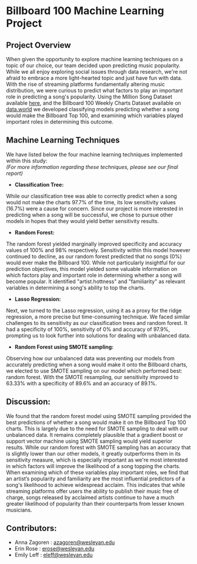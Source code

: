 # Billboard 100 Machine Learning Project 

## Project Overview

When given the opportunity to explore machine learning techniques on a topic of our choice, our team decided upon predicting music popularity. While we all enjoy exploring social issues through data research, we're not afraid to embrace a more light-hearted topic and just have fun with data. With the rise of streaming platforms fundamentally altering music distribution, we were curious to predict what factors to play an important role in predicting a song's popularity. Using the Million Song Dataset available [here](https://raw.githubusercontent.com/Vatshayan/Song-Classification/master/music.csv), and the Billboard 100 Weekly Charts Dataset available on [data.world](https://data.world/kcmillersean/billboard-hot-100-1958-2017) we developed classifying models predicting whether a song would make the Billboard Top 100, and examining which variables played important roles in determining this outcome. 

## Machine Learning Techniques 

We have listed below the four machine learning techniques implemented within this study: <br>
*(For more information regarding these techniques, please see our final report)*

* **Classification Tree:**

While our classification tree was able to correctly predict when a song would not make the charts 97.7% of the time, its low sensitivity values (16.7%) were a cause for concern. Since our project is more interested in predicting when a song will be successful, we chose to pursue other models in hopes that they would yield better sensitivity results. 

* **Random Forest:**

The random forest yielded marginally improved specificity and accuracy values of 100% and 98% respectively. Sensitivity within this model however continued to decline, as our random forest predicted that no songs (0%) would ever make the Billboard 100. While not particularly insightful for our prediction objectives, this model yielded some valuable information on which factors play and important role in determining whether a song will become popular. It identified "artist.hottness" and "familiarity" as relevant variables in determining a song's ability to top the charts. 

* **Lasso Regression:**

Next, we turned to the Lasso regression, using it as a proxy for the ridge regression, a more precise but time-consuming technique. We faced similar challenges to its sensitivity as our classification trees and random forest. It had a specificity of 100%, sensitivity of 0% and accuracy of 97.9%, prompting us to look further into solutions for dealing with unbalanced data. 

* **Random Forest using SMOTE sampling:** 

Observing how our unbalanced data was preventing our models from accurately predicting when a song would make it onto the Billboard charts, we elected to use SMOTE sampling on our model which performed best: random forest. With the SMOTE resampling, our sensitivity improved to 63.33% with a specificity of 89.6% and an accuracy of 89.1%. 

## Discussion: 

We found that the random forest model using SMOTE sampling provided the best predictions of whether a song would make it on the Billboard Top 100 charts. This is largely due to the need for SMOTE sampling to deal with our unbalanced data. It remains completely plausible that a gradient boost or support vector machine using SMOTE sampling would yield superior results. While our random forest with SMOTE sampling has an accuracy that is slightly lower than our other models, it greatly outperforms them in its sensitivity measure, which is especially important as we're most interested in which factors will improve the likelihood of a song topping the charts. When examining which of these variables play important roles, we find that an artist’s popularity and familiarity are the most influential predictors of a song's likelihood to achieve widespread acclaim. This indicates that while streaming platforms offer users the ability to publish their music free of charge, songs released by acclaimed artists continue to have a much greater likelihood of popularity than their counterparts from lesser known musicians. 

## Contributors: 

* Anna Zagoren : azagoren@wesleyan.edu
* Erin Rose : erose@wesleyan.edu
* Emily Leff : eleff@wesleyan.edu
